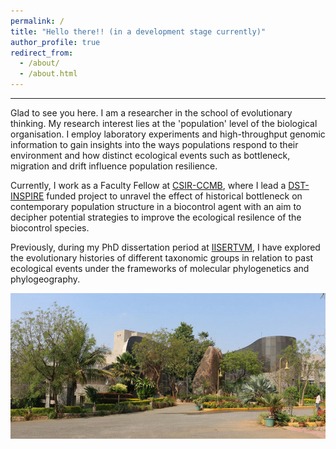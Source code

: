 ```yaml
---
permalink: /
title: "Hello there!! (in a development stage currently)"
author_profile: true
redirect_from: 
  - /about/
  - /about.html
---
```



------
Glad to see you here. I am a researcher in the school of evolutionary thinking. My research interest lies at the 'population' level of the biological organisation. I employ laboratory experiments and high-throughput genomic information to gain insights into the ways populations respond to their environment and how distinct ecological events such as bottleneck, migration and drift influence population resilience. 

Currently, I work as a Faculty Fellow at [CSIR-CCMB](https://ccmb.res.in), where I lead a [DST-INSPIRE](https://www.online-inspire.gov.in/) funded project to unravel the effect of historical bottleneck on contemporary population structure in a biocontrol agent with an aim to decipher potential strategies to improve the ecological resilence of the biocontrol species.

Previously, during my PhD dissertation period at [IISERTVM](https://iisertvm.ac.in), I have explored the evolutionary histories of different taxonomic groups in relation to past ecological events under the frameworks of molecular phylogenetics and phylogeography.

![Lacones image](/images/lacones.jpg)
